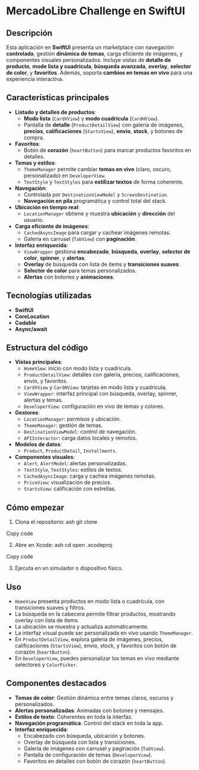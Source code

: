 # MercadoLibre Challenge en SwiftUI

## Descripción
Esta aplicación en **SwiftUI** presenta un marketplace con navegación **controlada**, gestión **dinámica de temas**, carga eficiente de imágenes, y componentes visuales personalizados. Incluye vistas de **detalle de producto**, **mode lista y cuadrícula**, **búsqueda avanzada**, **overlay**, **selector de color**, y **favoritos**. Además, soporta **cambios en temas en vivo** para una experiencia interactiva.

## Características principales
- **Listado y detalles de productos**:
  - **Modo lista** (`CardVView`) y **modo cuadrícula** (`CardHView`).
  - Pantalla de **detalle** (`ProductDetailView`) con galería de imágenes, **precios**, **calificaciones** (`StartsView`), **envío**, **stock**, y botones de compra.
- **Favoritos**:
  - Botón de **corazón** (`heartButton`) para marcar productos favoritos en detalles.
- **Temas y estilos**:
  - `ThemeManager` permite cambiar **temas en vivo** (claro, oscuro, personalizado) en `DeveloperView`.
  - `TextStyle` y `TextStyles` para **estilizar textos** de forma coherente.
- **Navegación**:
  - Controlada por `DestinationViewModel` y `ScreenDestination`.
  - **Navegación en pila** programática y control total del stack.
- **Ubicación en tiempo real**:
  - `LocationManager` obtiene y muestra **ubicación** y **dirección** del usuario.
- **Carga eficiente de imágenes**:
  - `CachedAsyncImage` para cargar y cachear imágenes remotas.
  - Galería en carrusel (`TabView`) con **paginación**.
- **Interfaz enriquecida**:
  - `ViewWrapper` gestiona **encabezado**, **búsqueda**, **overlay**, **selector de color**, **spinner**, y **alertas**.
  - **Overlay** de búsqueda con lista de items y **transiciones suaves**.
  - **Selector de color** para temas personalizados.
  - **Alertas** con botones y **animaciones**.

## Tecnologías utilizadas
- **SwiftUI**
- **CoreLocation**
- **Codable**
- **Async/await**

## Estructura del código
- **Vistas principales**:
  - `HomeView`: inicio con modo lista y cuadrícula.
  - `ProductDetailView`: detalles con galería, precios, calificaciones, envío, y favoritos.
  - `CardVView` y `CardHView`: tarjetas en modo lista y cuadrícula.
  - `ViewWrapper`: interfaz principal con búsqueda, overlay, spinner, alertas y temas.
  - `DeveloperView`: configuración en vivo de temas y colores.
- **Gestores**:
  - `LocationManager`: permisos y ubicación.
  - `ThemeManager`: gestión de temas.
  - `DestinationViewModel`: control de navegación.
  - `APIInteractor`: carga datos locales y remotos.
- **Modelos de datos**:
  - `Product`, `ProductDetail`, `Installments`.
- **Componentes visuales**:
  - `Alert`, `AlertModel`: alertas personalizadas.
  - `TextStyle`, `TextStyles`: estilos de textos.
  - `CachedAsyncImage`: carga y cachea imágenes remotas.
  - `PriceView`: visualización de precios.
  - `StartsView`: calificación con estrellas.

## Cómo empezar
1. Clona el repositorio:
ash
git clone 


 Copy code

2. Abre en Xcode:
ash
cd 
open .xcodeproj


 Copy code

3. Ejecuta en un simulador o dispositivo físico.

## Uso
- `HomeView` presenta productos en modo lista o cuadrícula, con transiciones suaves y filtros.
- La búsqueda en la cabecera permite filtrar productos, mostrando overlay con lista de items.
- La ubicación se muestra y actualiza automáticamente.
- La interfaz visual puede ser personalizada en vivo usando `ThemeManager`.
- En `ProductDetailView`, explora galería de imágenes, precios, calificaciones (`StartsView`), envío, stock, y favoritos con botón de corazón (`heartButton`).
- En `DeveloperView`, puedes personalizar los temas en vivo mediante selectores y `ColorPicker`.

## Componentes destacados
- **Temas de color**: Gestión dinámica entre temas claros, oscuros y personalizados.
- **Alertas personalizadas**: Animadas con botones y mensajes.
- **Estilos de texto**: Coherentes en toda la interfaz.
- **Navegación programática**: Control del stack en toda la app.
- **Interfaz enriquecida**:
  - Encabezado con búsqueda, ubicación y botones.
  - Overlay de búsqueda con lista y transiciones.
  - Galería de imágenes con carrusel y paginación (`TabView`).
  - Pantalla de configuración de temas (`DeveloperView`).
  - Favoritos en detalles con botón de corazón (`heartButton`).
